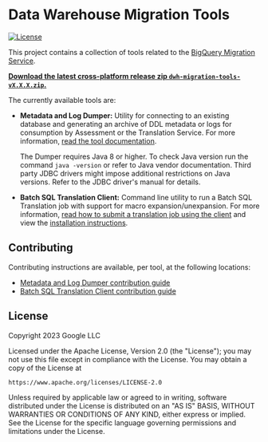 # Data Warehouse Migration Tools
[![License](https://img.shields.io/badge/License-Apache_2.0-blue.svg)](https://opensource.org/licenses/Apache-2.0)

This project contains a collection of tools related to the [BigQuery Migration
Service](https://cloud.google.com/bigquery/docs/migration-intro).

**[Download the latest cross-platform release zip `dwh-migration-tools-vX.X.X.zip`.](https://github.com/google/dwh-migration-tools/releases/latest)**

The currently available tools are:

- **Metadata and Log Dumper:** Utility for connecting to an existing database
and generating an archive of DDL metadata or logs for consumption by Assessment
or the Translation Service. For more information, [read the tool
documentation](https://cloud.google.com/bigquery/docs/generate-metadata).

    The Dumper requires Java 8 or higher. To check Java version run the command
    `java -version` or refer to Java vendor documentation. Third party JDBC
    drivers might impose additional restrictions on Java versions. Refer to the
    JDBC driver's manual for details.

- **Batch SQL Translation Client:** Command line utility to run a Batch SQL
Translation job with support for macro expansion/unexpansion. For more
information, [read how to submit a translation job using the
client](https://cloud.google.com/bigquery/docs/batch-sql-translator#submit_a_translation_job)
and view the [installation instructions](client/README.md).

## Contributing

Contributing instructions are available, per tool, at the following locations:
- [Metadata and Log Dumper contribution guide](dumper/CONTRIBUTING.md)
- [Batch SQL Translation Client contribution guide](client/CONTRIBUTING.md)

## License

Copyright 2023 Google LLC

Licensed under the Apache License, Version 2.0 (the "License");
you may not use this file except in compliance with the License.
You may obtain a copy of the License at

    https://www.apache.org/licenses/LICENSE-2.0

Unless required by applicable law or agreed to in writing, software
distributed under the License is distributed on an "AS IS" BASIS,
WITHOUT WARRANTIES OR CONDITIONS OF ANY KIND, either express or implied.
See the License for the specific language governing permissions and
limitations under the License.

